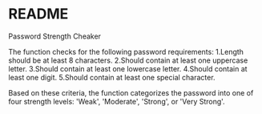 # README


Password Strength Cheaker

The function checks for the following password requirements:
1.Length should be at least 8 characters.
2.Should contain at least one uppercase letter.
3.Should contain at least one lowercase letter.
4.Should contain at least one digit.
5.Should contain at least one special character.

Based on these criteria, the function categorizes the password into one of four strength levels: 'Weak', 'Moderate', 'Strong', or 'Very Strong'.
